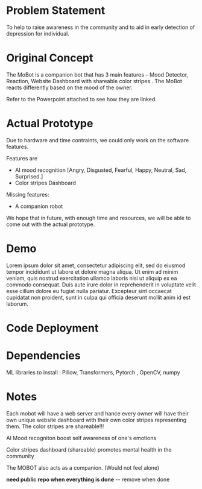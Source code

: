 # Problem Statement

To help to raise awareness in the community and to aid in early detection of depression for individual. 



# Original Concept

The MoBot is a companion bot that has 3 main features – Mood Detector, Reaction, Website Dashboard with shareable color stripes . The MoBot reacts differently based on the mood of the owner. 

Refer to the Powerpoint attached to see how they are linked.
    

# Actual Prototype 

Due to hardware and time contraints, we could only work on the software features. 

Features are 
- AI mood recognition [Angry, Disgusted, Fearful, Happy, Neutral, Sad, Surprised.]
- Color stripes Dashboard


Missing features:
- A companion robot 

We hope that in future, with enough time and resources, we will be able to come out with the actual prototype. 

# Demo 
Lorem ipsum dolor sit amet, consectetur adipiscing elit, sed do eiusmod tempor incididunt ut labore et dolore magna aliqua. Ut enim ad minim veniam, quis nostrud exercitation ullamco laboris nisi ut aliquip ex ea commodo consequat. Duis aute irure dolor in reprehenderit in voluptate velit esse cillum dolore eu fugiat nulla pariatur. Excepteur sint occaecat cupidatat non proident, sunt in culpa qui officia deserunt mollit anim id est laborum.

# Code Deployment 

# Dependencies
ML libraries to install : Pillow, Transformers, Pytorch , OpenCV, numpy



# Notes
Each mobot will have a web server and hance every owner will have their own unique website dashboard with their own color stripes representing them. The color stripes are shareable!!!

AI Mood recogniton boost self awareness of one's emotions

Color stripes dashboard (shareable) promotes mental health in the community

The MOBOT also acts as a companion. (Would not feel alone)



**need public repo when everything is done**   -- remove when done















































